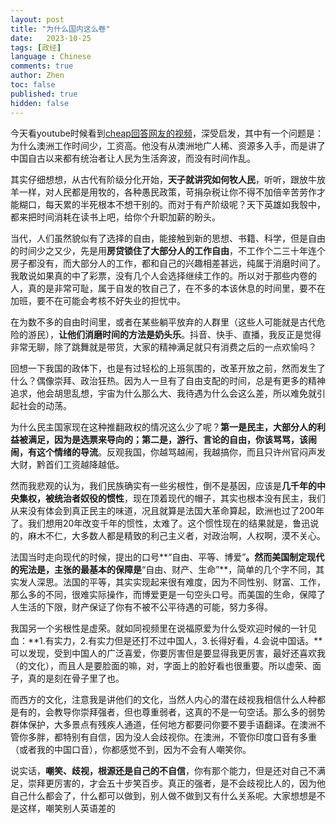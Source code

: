```yaml
---
layout: post
title: "为什么国内这么卷"
date:   2023-10-25
tags: [政经]
language : Chinese
comments: true
author: Zhen
toc: false
published: true
hidden: false
---
```

今天看youtube时候看到[cheap回答网友的视频](https://www.youtube.com/watch?v=6mS7mntKLuc)，深受启发，其中有一个问题是：为什么澳洲工作时间少，工资高。他没有从澳洲地广人稀、资源多入手，而是讲了中国自古以来都有统治者让人民为生活奔波，而没有时间作乱。

其实仔细想想，从古代有阶级分化开始，**天子就讲究如何牧人民**，听听，跟放牛放羊一样，对人民都是用牧的，各种愚民政策，苛捐杂税让你不得不加倍辛苦劳作才能糊口，每天累的半死根本不想干别的。而对于有产阶级呢？天下英雄如我彀中，都来把时间消耗在读书上吧，给你个升职加薪的盼头。

当代，人们虽然貌似有了选择的自由，能接触到新的思想、书籍、科学，但是自由的时间少之又少，先是用**房贷锁住了大部分人的工作自由**，不工作个二三十年连个房子都没有，而大部分人的工作，都和自己的兴趣相差甚远，纯属于消磨时间了。我敢说如果真的中了彩票，没有几个人会选择继续工作的。所以对于那些内卷的人，真的是非常可耻，属于自发的牧自己了，在不多的本该休息的时间里，要不在加班，要不在可能会考核不好失业的担忧中。

在为数不多的自由时间里，或者在某些躺平放弃的人群里（这些人可能就是古代危险的游民），**让他们消磨时间的方法是奶头乐**。抖音、快手、直播，我反正是觉得非常无聊，除了跳舞就是带货，大家的精神满足就只有消费之后的一点欢愉吗？

回想一下我国的政体下，也是有过轻松的上班氛围的，改革开放之前，然而发生了什么？偶像崇拜、政治狂热。因为人一旦有了自由支配的时间，总是有更多的精神追求，他会胡思乱想，宇宙为什么那么大、我待遇为什么会这么差，所以难免就引起社会的动荡。

为什么民主国家现在这种推翻政权的情况这么少了呢？**第一是民主，大部分人的利益被满足，因为是选票来导向的；第二是，游行、言论的自由，你该骂骂，该闹闹，有这个情绪的导流**。反观我国，你越骂越闹，我越搞你，而且只许州官闷声发大财，黔首们工资越降越低。

然而我悲观的认为，我们民族确实有一些劣根性，倒不是基因，应该是**几千年的中央集权，被统治者奴役的惯性**，现在顶着现代的帽子，其实也根本没有民主，我们从来没有体会到真正民主的味道，况且就算是法国大革命算起，欧洲也过了200年了。我们想用20年改变千年的惯性，太难了。这个惯性现在的结果就是，鲁迅说的，麻木不仁，大多数人都是精致的利己主义者，对政治啊，人权啊，漠不关心。

法国当时走向现代的时候，提出的口号**“自由、平等、博爱”**。然而美国制定现代的宪法是，主张的最基本的保障是**“自由、财产、生命”**，简单的几个字不同，其实发人深思。法国的平等，其实实现起来很有难度，因为不同性别、财富、工作，那么多的不同，很难实际操作，而博爱更是一句空头口号。而美国的生命，保障了人生活的下限，财产保证了你有不被不公平待遇的可能，努力多得。

我国另一个劣根性是虚荣。就如同视频里在说福原爱为什么受欢迎时候的一针见血：**1.有实力，2.有实力但是还打不过中国人，3.长得好看，4.会说中国话。**可以发现，受到中国人的广泛喜爱，你要厉害但是要显得我更厉害，最好还喜欢我（的文化），而且人是要脸面的嘛，对，字面上的脸好看也很重要。所以虚荣、面子，真的是刻在骨子里了也。

而西方的文化，注意我是讲他们的文化，当然人内心的潜在歧视我相信什么人种都是有的，会教导你崇拜强者，但也尊重弱者，这真的不是一句空话。那么多的弱势群体保护，大多景点有残疾人通道，任何地方都要问你要不要手语翻译。在澳洲不管你多胖，都特别有自信，因为没人会歧视你。在澳洲，不管你印度口音有多重（或者我的中国口音），你都感觉不到，因为不会有人嘲笑你。

说实话，**嘲笑、歧视，根源还是自己的不自信**，你有那个能力，但是还对自己不满足，崇拜更厉害的，才会五十步笑百步。真正的强者，是不会歧视比人的，因为他自己什么都会了，什么都可以做到，别人做不做到又有什么关系呢。大家想想是不是这样，嘲笑别人英语差的
<!--stackedit_data:
eyJoaXN0b3J5IjpbNDIyOTQ3NjcyLC0xNzQ4NjkyMjg1XX0=
-->